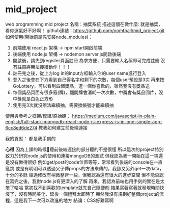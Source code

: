 # mid_project
web programming mid project
名稱：抽獎系統
描述這個在做什麼: 就是抽獎，看你運氣好不好啊！
github連結：https://github.com/oomtball/mid_project.git
如何使用(開始前請先安裝node_modules)： 
1. 前端使用 react.js 架構 -> npm start開啟前端
2. 後端使用 node,js 架構 -> nodemon server.js開啟後端
3. 開啟後，請先到register頁面註冊
    為求方便，只需要輸入名稱即可完成註冊
    沒有註冊將無法接續動作！！！
4. 註冊完之後，從上方log in的input方框輸入你的user name進行登入
5. 登入之後會在下方看到自己得名字和剩下的次數，每個user預設是3次
    再來按GoLottery，可以看到四個獎品，選一個你喜歡的，雖然我沒有獎品送
6. 每個獎品頁面有很多籤(牌)，翻開牌會消耗一次次數，中獎會有獎品圖片，沒中獎就是白色正方形
7. 使用完3次就沒辦法繼續抽，需要換帳號才能繼續抽

使用與參考之框架/模組/原始碼：
https://medium.com/javascript-in-plain-english/full-stack-mongodb-react-node-js-express-js-in-one-simple-app-6cc8ed6de274
教我如何建立前後端連接

我的貢獻：
都是我手刻的

<strong>心得</strong>
因為上課的時候聽前後端連接的部分聽的不是很懂
所以這次的project特別致力於研究node.js的使用和連接mongoDB的測試
但我認為我一開始在這一塊還是沒有做得很好
例如get/post的code位置等等，常常看到後端的console在一直亂跳
或是有明明可以透過父子傳props的方法來傳的，我卻又另外get一次data，十分的多餘
經過修改有稍微整齊一些，但我認為還有很大的進步空間
但不能否認在寫完之後，我對node.js有更深入的了解
再來，我認為前端也用手刻的實在是太笨了哈哈
當初找不到喜歡的template就先自己隨便刻
結果寫著寫著就發現時間快沒了，沒有時間美化，延後一個禮拜太即時了
顯然我沒有規劃好整個project的流程，這是我下一次可以改進的地方
結論：CSS好難寫啊